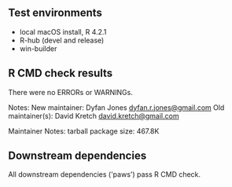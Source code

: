## Test environments

* local macOS install, R 4.2.1
* R-hub (devel and release)
* win-builder

## R CMD check results

There were no ERRORs or WARNINGs.

Notes:
  New maintainer:
    Dyfan Jones <dyfan.r.jones@gmail.com>
  Old maintainer(s):
    David Kretch <david.kretch@gmail.com>

Maintainer Notes: tarball package size: 467.8K

## Downstream dependencies

All downstream dependencies ('paws') pass R CMD check.
